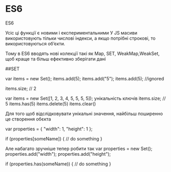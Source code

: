 # ES6
ES6

Усіс ці функції є  новими  і експериментальними
У JS масиви використовують тільки числові індекси, а якщо потрібні строкові, то використовуються  об’єкти. 

Тому в ES6 вводять нові колекції такі як Map, SET, WeakMap,WeakSet, щоб краще та більш ефективно зберігати дані


##SET

var items = new Set();
items.add(5);
items.add("5");
items.add(5); //ignored

items.size;    // 2

var items = new Set([1, 2, 3, 4, 5, 5, 5, 5]); унікальність ключів
items.size;    // 5
items.has(5)
items.delete(5)
items.clear()

Для того щоб відслідковувати унікальні значення, найбільш поширенно це створення обєкта 

var properties = {
    "width": 1,
    "height": 1
};

if (properties[someName]) {
    // do something
}

Але набагато зручніше  тепер робити так
var properties = new Set();
properties.add("width");
properties.add("height");

if (properties.has(someName)) {
    // do something
}
